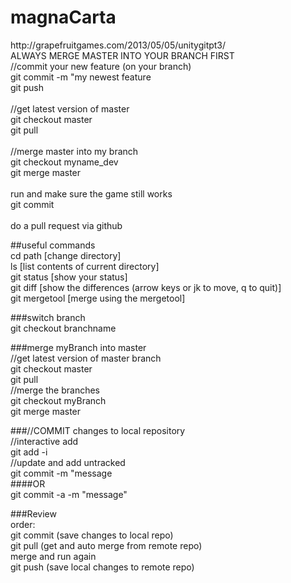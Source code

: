 <h1>magnaCarta</h1>
http://grapefruitgames.com/2013/05/05/unitygitpt3/<br>
ALWAYS MERGE MASTER INTO YOUR BRANCH FIRST<br>
//commit your new feature (on your branch)<br>
git commit -m "my newest feature<br>
git push<br>
<br>
//get latest version of master<br>
git checkout master<br>
git pull<br>
<br>
//merge master into my branch<br>
git checkout myname_dev<br>
git merge master<br>
<resolve conflict><br>
run and make sure the game still works<br>
git commit<br>
<br>
do a pull request via github <br>

##useful commands<br>
cd path [change directory]<br>
ls [list contents of current directory] <br>
git status [show your status] <br>
git diff [show the differences (arrow keys or jk to move, q to quit)] <br>
git mergetool [merge using the mergetool]<br>

###switch branch <br>
git checkout branchname <br>

###merge myBranch into master <br>
//get latest version of master branch<br>
git checkout master <br>
git pull <br>
//merge the branches <br>
git checkout myBranch <br>
git merge master <br>

###//COMMIT changes to local repository<br>
//interactive add <br>
git add -i<br>
//update and add untracked<br>
git commit -m "message<br>
####OR<br>
git commit -a -m "message"<br>

###Review<br>
order:<br>
git commit (save changes to local repo)<br>
git pull (get and auto merge from remote repo)<br>
merge and run again <br>
git push (save local changes to remote repo)<br>
